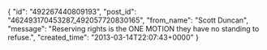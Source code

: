  {
   "id": "492267440809193",
   "post_id": "462493170453287_492057720830165",
   "from_name": "Scott Duncan",
   "message": "Reserving rights is the ONE MOTION they have no standing to refuse.",
   "created_time": "2013-03-14T22:07:43+0000"
 }
